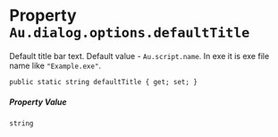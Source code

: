 # Property `Au.dialog.options.defaultTitle`

Default title bar text. Default value - `Au.script.name`. In exe it is exe file name like `"Example.exe"`.

```
public static string defaultTitle { get; set; }
```

##### Property Value

`string`